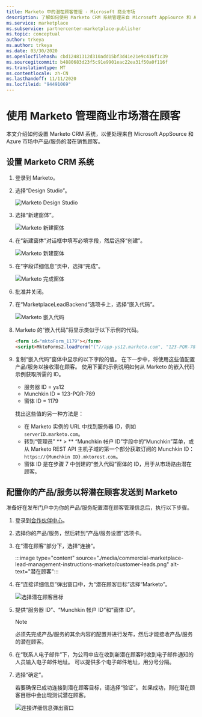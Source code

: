 ```yaml
---
title: Marketo 中的潜在顾客管理 - Microsoft 商业市场
description: 了解如何使用 Marketo CRM 系统管理来自 Microsoft AppSource 和 Azure 市场的潜在顾客。
ms.service: marketplace
ms.subservice: partnercenter-marketplace-publisher
ms.topic: conceptual
author: trkeya
ms.author: trkeya
ms.date: 03/30/2020
ms.openlocfilehash: cbd12481312d310add15bf3d41e21e9c416f1c39
ms.sourcegitcommit: b4880683d23f5c91e9901eac22ea31f50a0f116f
ms.translationtype: MT
ms.contentlocale: zh-CN
ms.lasthandoff: 11/11/2020
ms.locfileid: "94491069"
---
```

# <a name="use-marketo-to-manage-commercial-marketplace-leads"></a>使用 Marketo 管理商业市场潜在顾客

本文介绍如何设置 Marketo CRM 系统，以便处理来自 Microsoft AppSource 和 Azure 市场中产品/服务的潜在销售顾客。

## <a name="set-up-your-marketo-crm-system"></a>设置 Marketo CRM 系统

1. 登录到 Marketo。

1. 选择“Design Studio”。

    ![Marketo Design Studio](./media/commercial-marketplace-lead-management-instructions-marketo/marketo-1.png)

1.  选择“新建窗体”。

    ![Marketo 新建窗体](./media/commercial-marketplace-lead-management-instructions-marketo/marketo-2.png)

1.  在“新建窗体”对话框中填写必填字段，然后选择“创建”。 

    ![Marketo 新建窗体](./media/commercial-marketplace-lead-management-instructions-marketo/marketo-3.png)

1.  在“字段详细信息”页中，选择“完成”。 

    ![Marketo 完成窗体](./media/commercial-marketplace-lead-management-instructions-marketo/marketo-4.png)

1.  批准并关闭。

1. 在“MarketplaceLeadBackend”选项卡上，选择“嵌入代码”。  

    ![Marketo 嵌入代码](./media/commercial-marketplace-lead-management-instructions-marketo/marketo-6.png)

1. Marketo 的“嵌入代码”将显示类似于以下示例的代码。

    ```html
    <form id="mktoForm_1179"></form>
    <script>MktoForms2.loadForm("("//app-ys12.marketo.com", "123-PQR-789", 1179);</script>
    ```

1. 复制“嵌入代码”窗体中显示的以下字段的值。 在下一步中，将使用这些值配置产品/服务以接收潜在顾客。 使用下面的示例说明如何从 Marketo 的嵌入代码示例获取所需的 ID。

    - 服务器 ID = ys12
    - Munchkin ID = 123-PQR-789
    - 窗体 ID = 1179

    找出这些值的另一种方法是：

    - 在 Marketo 实例的 URL 中找到服务器 ID，例如 `serverID.marketo.com`。
    - 转到“管理员” ** > ** “Munchkin 帐户 ID”字段中的“Munchkin”菜单，或从 Marketo REST API 主机子域的第一个部分获取订阅的 Munchkin ID：`https://{Munchkin ID}.mktorest.com`。
    - 窗体 ID 是在步骤 7 中创建的“嵌入代码”窗体的 ID，用于从市场路由潜在顾客。

## <a name="configure-your-offer-to-send-leads-to-marketo"></a>配置你的产品/服务以将潜在顾客发送到 Marketo

准备好在发布门户中为你的产品/服务配置潜在顾客管理信息后，执行以下步骤。 

1. 登录到[合作伙伴中心](https://partner.microsoft.com/dashboard/home)。

1. 选择你的产品/服务，然后转到“产品/服务设置”选项卡。

1. 在“潜在顾客”部分下，选择“连接”。

    :::image type="content" source="./media/commercial-marketplace-lead-management-instructions-marketo/customer-leads.png" alt-text="潜在顾客":::

1. 在“连接详细信息”弹出窗口中，为“潜在顾客目标”选择“Marketo”。

    ![选择潜在顾客目标](./media/commercial-marketplace-lead-management-instructions-marketo/choose-lead-destination.png)

1. 提供“服务器 ID”、“Munchkin 帐户 ID”和“窗体 ID”。

    > [!NOTE]
    > 必须先完成产品/服务的其余内容的配置并进行发布，然后才能接收产品/服务的潜在顾客。 

1. 在“联系人电子邮件”下，为公司中应在收到新潜在顾客时收到电子邮件通知的人员输入电子邮件地址。 可以提供多个电子邮件地址，用分号分隔。

1. 选择“确定”。

   若要确保已成功连接到潜在顾客目标，请选择“验证”。 如果成功，则在潜在顾客目标中会出现测试潜在顾客。

   ![连接详细信息弹出窗口](./media/commercial-marketplace-lead-management-instructions-marketo/marketo-connection-details.png)
